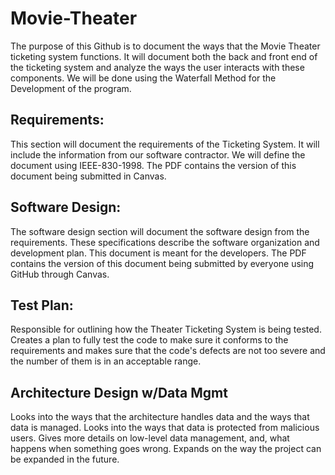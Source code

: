 # Movie-Theater
The purpose of this Github is to document the ways that the Movie Theater ticketing system functions.  It will document both the back and front end of the ticketing system and analyze the ways the user interacts with these components.   We will be done using the Waterfall Method for the Development of the program.   


 

## Requirements:    

This section will document the requirements of the Ticketing System.  It will include the information from our software contractor.  We will define the document using IEEE-830-1998.  The PDF contains the version of this document being submitted in Canvas.   


## Software Design:  

The software design section will document the software design from the requirements.  These specifications describe the software organization and development plan.   This document is meant for the developers.  The PDF contains the version of this document being submitted by everyone using GitHub through Canvas.                      


## Test Plan:    

Responsible for outlining how the Theater Ticketing System is being tested.  Creates a plan to fully test the code to make sure it conforms to the requirements and makes sure that the code's defects are not too severe and the number of them is in an acceptable range.  


## Architecture Design w/Data Mgmt   

Looks into the ways that the architecture handles data and the ways that data is managed.  Looks into the ways that data is protected from malicious users.  Gives more details on low-level data management, and, what happens when something goes wrong.  Expands on the way the project can be expanded in the future.  

